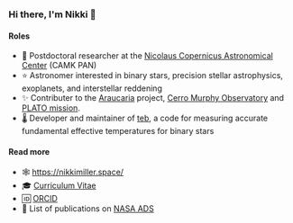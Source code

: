 ### Hi there, I'm Nikki 👋

#### Roles
* 🔭 Postdoctoral researcher at the [Nicolaus Copernicus Astronomical Center](https://camk.edu.pl/en/) (CAMK PAN)
* ⭐ Astronomer interested in binary stars, precision stellar astrophysics, exoplanets, and interstellar reddening
* ✨ Contributer to the [Araucaria](https://araucaria.camk.edu.pl/) project, [Cerro Murphy Observatory](https://araucaria.camk.edu.pl/index.php/observatory-cerro-murphy/) and [PLATO mission](https://warwick.ac.uk/fac/sci/physics/research/astro/plato-science/research/researchareas/stellar/wp125500/).
* 🌡️ Developer and maintainer of [teb](https://github.com/nmiller95/teb), a code for measuring accurate fundamental effective temperatures for binary stars

#### Read more
* 🕸️ https://nikkimiller.space/
* 🎓 [Curriculum Vitae](https://github.com/nmiller95/cv)
* 🆔 [ORCID](https://orcid.org/0000-0001-9550-1198)
* 📝 List of publications on [NASA ADS](https://ui.adsabs.harvard.edu/public-libraries/VA4XZZPhQJyqHwyU31FWSQ)
<!--
**nmiller95/nmiller95** is a ✨ _special_ ✨ repository because its `README.md` (this file) appears on your GitHub profile.

Here are some ideas to get you started:

- 🔭 I’m currently working on ...
- 🌱 I’m currently learning ...
- 👯 I’m looking to collaborate on ...
- 🤔 I’m looking for help with ...
- 💬 Ask me about ...
- 📫 How to reach me: ...
- 😄 Pronouns: ...
- ⚡ Fun fact: ...
-->

